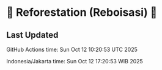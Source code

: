 
# 🌳 Reforestation (Reboisasi) 🌲

## Last Updated

GitHub Actions time: Sun Oct 12 10:20:53 UTC 2025

Indonesia/Jakarta time: Sun Oct 12 17:20:53 WIB 2025
